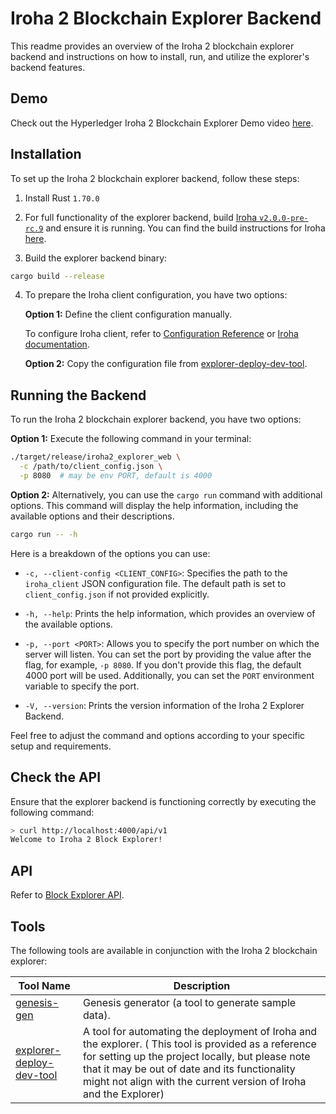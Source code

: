 # Iroha 2 Blockchain Explorer Backend

This readme provides an overview of the Iroha 2 blockchain explorer backend and instructions on how to install, run, and utilize the explorer's backend features.

## Demo

Check out the Hyperledger Iroha 2 Blockchain Explorer Demo video [here](https://www.youtube.com/watch?v=aze3jwW6d-U).

## Installation

To set up the Iroha 2 blockchain explorer backend, follow these steps:
 
1. Install Rust `1.70.0`
2. For full functionality of the explorer backend, build [Iroha `v2.0.0-pre-rc.9`](https://github.com/hyperledger/iroha/tree/ea45b5053018acd48340024800786ff5a3d0904d) and ensure it is running. You can find the build instructions for Iroha [here](https://hyperledger.github.io/iroha-2-docs/guide/build.html).

3. Build the explorer backend binary:

```bash
cargo build --release
```

4. To prepare the Iroha client configuration, you have two options:

   **Option 1:** Define the client configuration manually.

   To configure Iroha client, refer to [Configuration Reference](https://github.com/hyperledger/iroha/blob/ea45b5053018acd48340024800786ff5a3d0904d/docs/source/references/config.md) or [Iroha documentation](https://hyperledger.github.io/iroha-2-docs/guide/configure/client-configuration.html).

   **Option 2:** Copy the configuration file
   from [explorer-deploy-dev-tool](https://github.com/0x009922/explorer-deploy-dev-tool).

## Running the Backend

To run the Iroha 2 blockchain explorer backend, you have two options:

**Option 1:**
Execute the following command in your terminal:

```bash
./target/release/iroha2_explorer_web \
  -c /path/to/client_config.json \
  -p 8080  # may be env PORT, default is 4000
```

**Option 2:**
Alternatively, you can use the `cargo run` command with additional options.
This command will display the help information, including the available options and their descriptions.

```bash
cargo run -- -h
```

Here is a breakdown of the options you can use:

- `-c, --client-config <CLIENT_CONFIG>`: Specifies the path to the `iroha_client` JSON configuration file. The default path is set to `client_config.json` if not provided explicitly.

- `-h, --help`: Prints the help information, which provides an overview of the available options.

- `-p, --port <PORT>`: Allows you to specify the port number on which the server will listen. You can set the port by providing the value after the flag, for example, `-p 8080`. If you don't provide this flag, the default 4000 port will be used. Additionally, you can set the `PORT` environment variable to specify the port.

- `-V, --version`: Prints the version information of the Iroha 2 Explorer Backend.

Feel free to adjust the command and options according to your specific setup and requirements.

## Check the API

Ensure that the explorer backend is functioning correctly by executing the following command:

```bash
> curl http://localhost:4000/api/v1
Welcome to Iroha 2 Block Explorer!
```

## API

Refer to [Block Explorer API](api.md).

## Tools

The following tools are available in conjunction with the Iroha 2 blockchain explorer:

| Tool Name                                                                        | Description                                                                                                                                                                                                                                                                      |
| -------------------------------------------------------------------------------- | -------------------------------------------------------------------------------------------------------------------------------------------------------------------------------------------------------------------------------------------------------------------------------- |
| [genesis-gen](./tools/genesis-gen/README.md)                                     | Genesis generator (a tool to generate sample data).                                                                                                                                                                                                                              |
| [explorer-deploy-dev-tool](https://github.com/0x009922/explorer-deploy-dev-tool) | A tool for automating the deployment of Iroha and the explorer. ( This tool is provided as a reference for setting up the project locally, but please note that it may be out of date and its functionality might not align with the current version of Iroha and the Explorer) |
